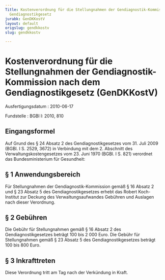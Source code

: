 ```yaml
---
Title: Kostenverordnung für die Stellungnahmen der Gendiagnostik-Kommission nach dem
  Gendiagnostikgesetz
jurabk: GenDKKostV
layout: default
origslug: gendkkostv
slug: gendkkostv

---
```


# Kostenverordnung für die Stellungnahmen der Gendiagnostik-Kommission nach dem Gendiagnostikgesetz (GenDKKostV)

Ausfertigungsdatum
:   2010-06-17

Fundstelle
:   BGBl I: 2010, 810


## Eingangsformel

Auf Grund des § 24 Absatz 2 des Gendiagnostikgesetzes vom 31. Juli
2009 (BGBl. I S. 2529, 3672) in Verbindung mit dem 2. Abschnitt des
Verwaltungskostengesetzes vom 23. Juni 1970 (BGBl. I S. 821) verordnet
das Bundesministerium für Gesundheit:


## § 1 Anwendungsbereich

Für Stellungnahmen der Gendiagnostik-Kommission gemäß § 16 Absatz 2
und § 23 Absatz 5 des Gendiagnostikgesetzes erhebt das Robert Koch-
Institut zur Deckung des Verwaltungsaufwandes Gebühren und Auslagen
nach dieser Verordnung.


## § 2 Gebühren

Die Gebühr für Stellungnahmen gemäß § 16 Absatz 2 des
Gendiagnostikgesetzes beträgt 100 bis 2 000 Euro. Die Gebühr für
Stellungnahmen gemäß § 23 Absatz 5 des Gendiagnostikgesetzes beträgt
100 bis 800 Euro.


## § 3 Inkrafttreten

Diese Verordnung tritt am Tag nach der Verkündung in Kraft.

